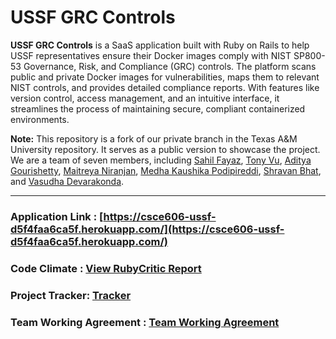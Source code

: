 # USSF GRC Controls

**USSF GRC Controls** is a SaaS application built with Ruby on Rails to help USSF representatives ensure their Docker images comply with NIST SP800-53 Governance, Risk, and Compliance (GRC) controls. The platform scans public and private Docker images for vulnerabilities, maps them to relevant NIST controls, and provides detailed compliance reports. With features like version control, access management, and an intuitive interface, it streamlines the process of maintaining secure, compliant containerized environments.


**Note:** This repository is a fork of our private branch in the Texas A&M University repository. It serves as a public version to showcase the project. We are a team of seven members, including [Sahil Fayaz](https://github.com/sahilf), [Tony Vu](https://github.com/quocduyvu6262), [Aditya Gourishetty](https://github.com/aditya-s-gourishetty), [Maitreya Niranjan](https://github.com/Maitreya-Niranjan), [Medha Kaushika Podipireddi](https://github.com/mkaushika), [Shravan Bhat](https://github.com/pseudou), and [Vasudha Devarakonda](https://github.com/vasudha-devarakonda).

---

### Application Link : [https://csce606-ussf-d5f4faa6ca5f.herokuapp.com/](https://csce606-ussf-d5f4faa6ca5f.herokuapp.com/)

### Code Climate : [View RubyCritic Report](https://aditya-s-gourishetty.github.io/csce606-report-ussf-report.github.io/)

### Project Tracker: [Tracker](https://github.com/orgs/tamu-edu-students/projects/69/views/2)

### Team Working Agreement : [Team Working Agreement](documentation/Fall2024/TeamWorkingAgreement.md)
